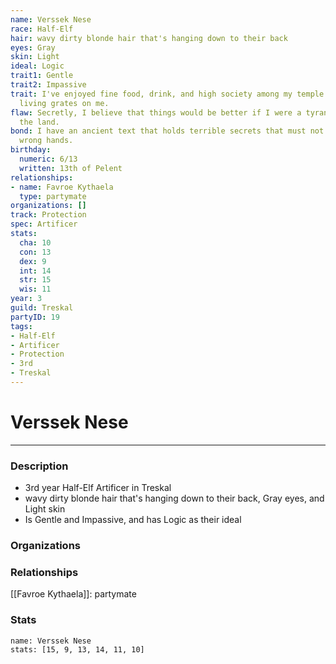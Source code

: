 ```yaml
---
name: Verssek Nese
race: Half-Elf
hair: wavy dirty blonde hair that's hanging down to their back
eyes: Gray
skin: Light
ideal: Logic
trait1: Gentle
trait2: Impassive
trait: I've enjoyed fine food, drink, and high society among my temple's elite. Rough
  living grates on me.
flaw: Secretly, I believe that things would be better if I were a tyrant lording over
  the land.
bond: I have an ancient text that holds terrible secrets that must not fall into the
  wrong hands.
birthday:
  numeric: 6/13
  written: 13th of Pelent
relationships:
- name: Favroe Kythaela
  type: partymate
organizations: []
track: Protection
spec: Artificer
stats:
  cha: 10
  con: 13
  dex: 9
  int: 14
  str: 15
  wis: 11
year: 3
guild: Treskal
partyID: 19
tags:
- Half-Elf
- Artificer
- Protection
- 3rd
- Treskal
---
```

# Verssek Nese
---
### Description
- 3rd year Half-Elf Artificer in Treskal
- wavy dirty blonde hair that's hanging down to their back, Gray eyes, and Light skin
- Is Gentle and Impassive, and has Logic as their ideal

### Organizations
### Relationships
[[Favroe Kythaela]]: partymate
### Stats
```statblock
name: Verssek Nese
stats: [15, 9, 13, 14, 11, 10]
```